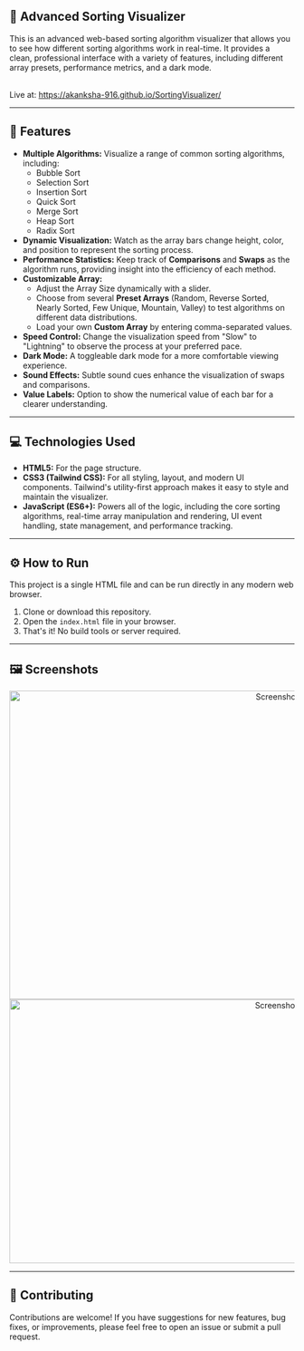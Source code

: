 

## 🔄 Advanced Sorting Visualizer

<p>This is an advanced web-based sorting algorithm visualizer that allows you to see how different sorting algorithms work in real-time. It provides a clean, professional interface with a variety of features, including different array presets, performance metrics, and a dark mode.</p> <br> Live at: <a href="https://akanksha-916.github.io/SortingVisualizer/">https://akanksha-916.github.io/SortingVisualizer/</a></p>

<hr>

## 🚀 Features

<ul>
  <li><b>Multiple Algorithms:</b> Visualize a range of common sorting algorithms, including:
    <ul>
      <li>Bubble Sort</li>
      <li>Selection Sort</li>
      <li>Insertion Sort</li>
      <li>Quick Sort</li>
      <li>Merge Sort</li>
      <li>Heap Sort</li>
      <li>Radix Sort</li>
    </ul>
  </li>
  <li><b>Dynamic Visualization:</b> Watch as the array bars change height, color, and position to represent the sorting process.</li>
  <li><b>Performance Statistics:</b> Keep track of <b>Comparisons</b> and <b>Swaps</b> as the algorithm runs, providing insight into the efficiency of each method.</li>
  <li><b>Customizable Array:</b>
    <ul>
      <li>Adjust the Array Size dynamically with a slider.</li>
      <li>Choose from several <b>Preset Arrays</b> (Random, Reverse Sorted, Nearly Sorted, Few Unique, Mountain, Valley) to test algorithms on different data distributions.</li>
      <li>Load your own <b>Custom Array</b> by entering comma-separated values.</li>
    </ul>
  </li>
  <li><b>Speed Control:</b> Change the visualization speed from "Slow" to "Lightning" to observe the process at your preferred pace.</li>
  <li><b>Dark Mode:</b> A toggleable dark mode for a more comfortable viewing experience.</li>
  <li><b>Sound Effects:</b> Subtle sound cues enhance the visualization of swaps and comparisons.</li>
  <li><b>Value Labels:</b> Option to show the numerical value of each bar for a clearer understanding.</li>
</ul>

<hr>

## 💻 Technologies Used

<ul>
  <li><b>HTML5:</b> For the page structure.</li>
  <li><b>CSS3 (Tailwind CSS):</b> For all styling, layout, and modern UI components. Tailwind's utility-first approach makes it easy to style and maintain the visualizer.</li>
  <li><b>JavaScript (ES6+):</b> Powers all of the logic, including the core sorting algorithms, real-time array manipulation and rendering, UI event handling, state management, and performance tracking.</li>
</ul>

<hr>

## ⚙️ How to Run

<p>This project is a single HTML file and can be run directly in any modern web browser.</p>

<ol>
  <li>Clone or download this repository.</li>
  <li>Open the <code>index.html</code> file in your browser.</li>
  <li>That's it! No build tools or server required.</li>
</ol>

<hr>

## 🖼️ Screenshots

<p align="center">
  <img src="https://github.com/user-attachments/assets/1032fc69-c837-4da0-b8dc-42b89b503541" alt="Screenshot 1" width="940" height="545">
  <img src="https://github.com/user-attachments/assets/f4af4f4c-6155-4c71-9f9e-8827cdefdf9e" alt="Screenshot 2" width="940" height="466">
</p>

<hr>

## 🤝 Contributing

<p>Contributions are welcome! If you have suggestions for new features, bug fixes, or improvements, please feel free to open an issue or submit a pull request.</p>

